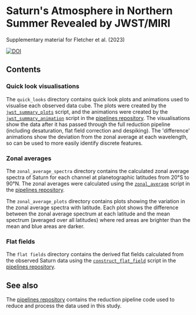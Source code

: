 # Saturn's Atmosphere in Northern Summer Revealed by JWST/MIRI

Supplementary material for Fletcher et al. (2023)

[![DOI](https://zenodo.org/badge/DOI/10.5281/zenodo.7891589.svg)](https://doi.org/10.5281/zenodo.7891589)

## Contents

### Quick look visualisations
The `quick_looks` directory contains quick look plots and animations used to visualise each observed data cube. The plots were created by the [`jwst_summary_plots`](https://github.com/JWSTGiantPlanets/pipelines/blob/main/jwst_summary_plots.py) script, and the animations were created by the [`jwst_summary_animation`](https://github.com/JWSTGiantPlanets/pipelines/blob/main/jwst_summary_animation.py) script in the [pipelines repository](https://github.com/JWSTGiantPlanets/pipelines). The visualisations show the data after it has passed through the full reduction pipeline (including desaturation, flat field correction and despiking). The 'difference' animations show the deviation from the zonal average at each wavelength, so can be used to more easily identify discrete features.

### Zonal averages
The `zonal_average_spectra` directory contains the calculated zonal average spectra of Saturn for each channel at planetographic latitudes from 20°S to 90°N. The zonal averages were calculated using the [`zonal_average`](https://github.com/JWSTGiantPlanets/pipelines/blob/main/zonal_average.py) script in the [pipelines repository](https://github.com/JWSTGiantPlanets/pipelines).

The `zonal_average_plots` directory contains plots showing the variation in the zonal average spectra with latitude. Each plot shows the difference between the zonal average spectrum at each latitude and the mean spectrum (averaged over all latitudes) where red areas are brighter than the mean and blue areas are darker.


### Flat fields
The `flat fields` directory contains the derived flat fields calculated from the observed Saturn data using the [`construct_flat_field`](https://github.com/JWSTGiantPlanets/pipelines/blob/main/construct_flat_field.py) script in the [pipelines repository](https://github.com/JWSTGiantPlanets/pipelines).

## See also
The [pipelines repository](https://github.com/JWSTGiantPlanets/pipelines) contains the reduction pipeline code used to reduce and process the data used in this study.
